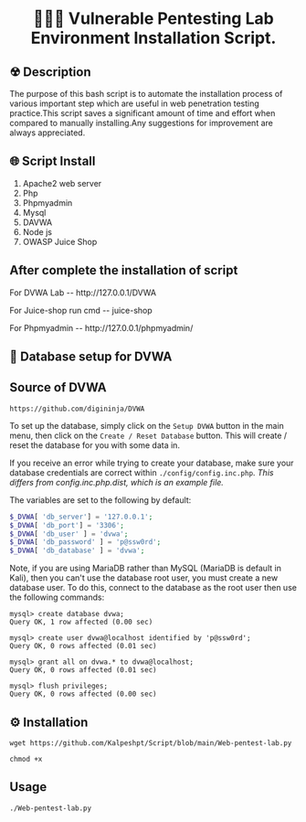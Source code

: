 <h1 align=center>👨🏻‍💻 Vulnerable Pentesting Lab Environment Installation Script.</h1>

<h2 align=left>☢ Description </h2>

The purpose of this bash script is to automate the installation process of various important step which are useful in web penetration testing practice.This script saves a significant amount of time and effort when compared to manually installing.Any suggestions for improvement are always appreciated.

<h2 align=left> 🌐 Script Install </h2>

 <ol>
  <li>Apache2 web server</li>
  <li>Php</li>
  <li>Phpmyadmin</li>
  <li>Mysql</li>
  <li>DAVWA</li>
  <li>Node js</li>
  <li>OWASP Juice Shop</li>
</ol>

## After complete the installation of script

<p> For DVWA Lab           --       http://127.0.0.1/DVWA </p>
<p> For Juice-shop run cmd --       juice-shop  </p>
<p> For Phpmyadmin          --       http://127.0.0.1/phpmyadmin/  </p>

## 🔐 Database setup  for DVWA
<h2> Source of DVWA </h2>

```
https://github.com/digininja/DVWA
```


To set up the database, simply click on the `Setup DVWA` button in the main menu, then click on the `Create / Reset Database` button. This will create / reset the database for you with some data in.

If you receive an error while trying to create your database, make sure your database credentials are correct within `./config/config.inc.php`. *This differs from config.inc.php.dist, which is an example file.*

The variables are set to the following by default:

```php
$_DVWA[ 'db_server'] = '127.0.0.1';
$_DVWA[ 'db_port'] = '3306';
$_DVWA[ 'db_user' ] = 'dvwa';
$_DVWA[ 'db_password' ] = 'p@ssw0rd';
$_DVWA[ 'db_database' ] = 'dvwa';
```

Note, if you are using MariaDB rather than MySQL (MariaDB is default in Kali), then you can't use the database root user, you must create a new database user. To do this, connect to the database as the root user then use the following commands:

```mysql
mysql> create database dvwa;
Query OK, 1 row affected (0.00 sec)

mysql> create user dvwa@localhost identified by 'p@ssw0rd';
Query OK, 0 rows affected (0.01 sec)

mysql> grant all on dvwa.* to dvwa@localhost;
Query OK, 0 rows affected (0.01 sec)

mysql> flush privileges;
Query OK, 0 rows affected (0.00 sec)
```



## ⚙️ Installation 
```
wget https://github.com/Kalpeshpt/Script/blob/main/Web-pentest-lab.py
```
```
chmod +x 
```
## Usage
```
./Web-pentest-lab.py
```
